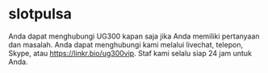 # slotpulsa
Anda dapat menghubungi UG300 kapan saja jika Anda memiliki pertanyaan dan masalah. Anda dapat menghubungi kami melalui livechat, telepon, Skype, atau https://linkr.bio/ug300vip. Staf kami selalu siap 24 jam untuk Anda.
